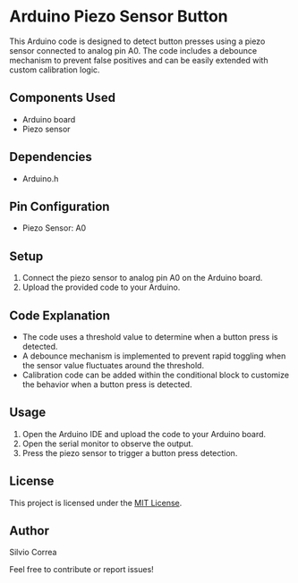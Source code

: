 # Arduino Piezo Sensor Button

This Arduino code is designed to detect button presses using a piezo sensor connected to analog pin A0. The code includes a debounce mechanism to prevent false positives and can be easily extended with custom calibration logic.

## Components Used
- Arduino board
- Piezo sensor

## Dependencies
- Arduino.h

## Pin Configuration
- Piezo Sensor: A0

## Setup
1. Connect the piezo sensor to analog pin A0 on the Arduino board.
2. Upload the provided code to your Arduino.

## Code Explanation
- The code uses a threshold value to determine when a button press is detected.
- A debounce mechanism is implemented to prevent rapid toggling when the sensor value fluctuates around the threshold.
- Calibration code can be added within the conditional block to customize the behavior when a button press is detected.

## Usage
1. Open the Arduino IDE and upload the code to your Arduino board.
2. Open the serial monitor to observe the output.
3. Press the piezo sensor to trigger a button press detection.

## License
This project is licensed under the [MIT License](LICENSE).

## Author
Silvio Correa

Feel free to contribute or report issues!
